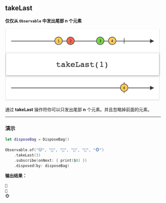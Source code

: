 ## takeLast

**仅仅从 `Observable` 中发出尾部 n 个元素**

![](/assets/WhichOperator/Operators/takeLast.png)

通过 **takeLast** 操作符你可以只发出尾部 **n** 个元素。并且忽略掉前面的元素。

---

### 演示

```swift
let disposeBag = DisposeBag()

Observable.of("🐱", "🐰", "🐶", "🐸", "🐷", "🐵")
    .takeLast(3)
    .subscribe(onNext: { print($0) })
    .disposed(by: disposeBag)
```

**输出结果：**

```swift
🐸
🐷
🐵
```
